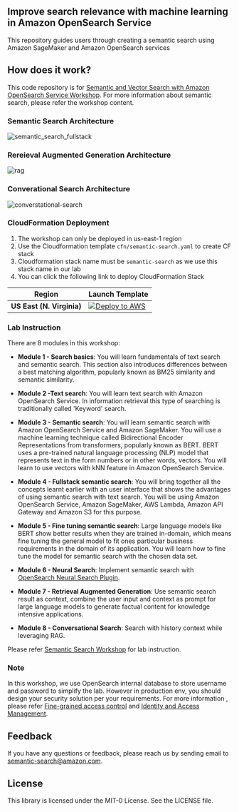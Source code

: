 ## Improve search relevance with machine learning in Amazon OpenSearch Service

This repository guides users through creating a semantic search using Amazon SageMaker and Amazon OpenSearch services


## How does it work?

This code repository is for [Semantic and Vector Search with Amazon OpenSearch Service Workshop](https://catalog.workshops.aws/semantic-search/en-US). For more information about semantic search, please refer the workshop content.

### Semantic Search Architecture
![semantic_search_fullstack](./semantic_search_fullstack.jpg)

### Rereieval Augmented Generation Architecture
![rag](./rag.png)

### Converational Search Architecture
![converstational-search](./converstational-search.png)


### CloudFormation Deployment

1. The workshop can only be deployed in us-east-1 region
2. Use the Cloudformation template `cfn/semantic-search.yaml` to create CF stack
3. Cloudformation stack name must be `semantic-search` as we use this stack name in our lab
4. You can click the following link to deploy CloudFormation Stack
  
|   Region  |   Launch Template |
|  ---------------------------   |   -----------------------  |
|  **US East (N. Virginia)**     | [![Deploy to AWS](deploy-to-aws.png)](https://console.aws.amazon.com/cloudformation/home?region=us-east-1#/stacks/quickcreate?templateUrl=https://ws-assets-prod-iad-r-iad-ed304a55c2ca1aee.s3.us-east-1.amazonaws.com/df655552-1e61-4a6b-9dc4-c03eb94c6f75/semantic-search.yaml&stackName=semantic-search) |


### Lab Instruction
There are 8 modules in this workshop:
* **Module 1 - Search basics**: You will learn fundamentals of text search and semantic search. This section also introduces differences between a best matching algorithm, popularly known as BM25 similarity and semantic similarity.

* **Module 2 -Text search**: You will learn text search with Amazon OpenSearch Service. In information retrieval this type of searching is traditionally called 'Keyword' search.

* **Module 3 - Semantic search**: You will learn semantic search with Amazon OpenSearch Service and Amazon SageMaker. You will use a machine learning technique called Bidirectional Encoder Representations from transformers, popularly known as BERT. BERT uses a pre-trained natural language processing (NLP) model that represents text in the form numbers or in other words, vectors. You will learn to use vectors with kNN feature in Amazon OpenSearch Service.

* **Module 4 - Fullstack semantic search**: You will bring together all the concepts learnt earlier with an user interface that shows the advantages of using semantic search with text search. You will be using Amazon OpenSearch Service, Amazon SageMaker, AWS Lambda, Amazon API Gateway and Amazon S3 for this purpose.

* **Module 5 - Fine tuning semantic search**: Large language models like BERT show better results when they are trained in-domain, which means fine tuning the general model to fit ones particular business requirements in the domain of its application. You will learn how to fine tune the model for semantic search with the chosen data set.

* **Module 6 - Neural Search**: Implement semantic search with [OpenSearch Neural Search Plugin](https://opensearch.org/docs/latest/search-plugins/neural-search/).

* **Module 7 - Retrieval Augmented Generation**: Use semantic search result as context, combine the user input and context as prompt for large language models to generate factual content for knowledge intensive applications.

* **Module 8 - Conversational Search**: Search with history context while leveraging RAG.


Please refer [Semantic Search Workshop](https://catalog.workshops.aws/semantic-search/en-US) for lab instruction.

### Note
In this workshop, we use OpenSearch internal database to store username and password to simplify the lab. However in production env, you should design your security solution per your requirements. For more information , please refer [Fine-grained access control](https://docs.aws.amazon.com/opensearch-service/latest/developerguide/fgac.html) and [Identity and Access Management](https://docs.aws.amazon.com/opensearch-service/latest/developerguide/ac.html).

## Feedback

If you have any questions or feedback, please reach us by sending email to [semantic-search@amazon.com](mailto:semantic-search@amazon.com).

## License

This library is licensed under the MIT-0 License. See the LICENSE file.

